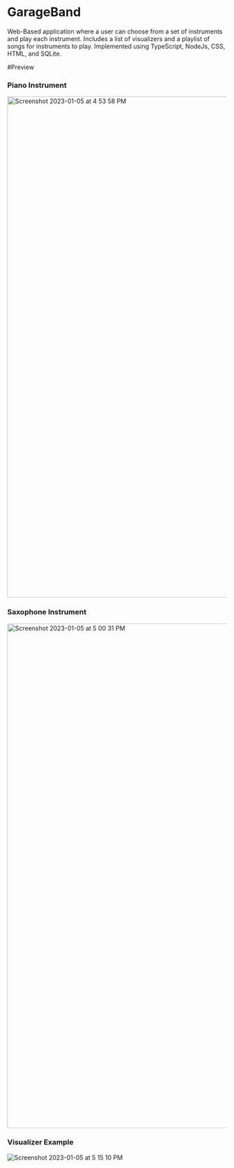 # GarageBand
Web-Based application where a user can choose from a set of instruments and play each instrument. Includes a list of visualizers and a playlist of songs for instruments to play. Implemented using TypeScript, NodeJs, CSS, HTML, and SQLite. 


#Preview

### Piano Instrument
<img width="1151" alt="Screenshot 2023-01-05 at 4 53 58 PM" src="https://user-images.githubusercontent.com/41343085/210909443-7a3161d9-75ed-45d6-a37d-fc4ef1f46980.png">

### Saxophone Instrument
<img width="1159" alt="Screenshot 2023-01-05 at 5 00 31 PM" src="https://user-images.githubusercontent.com/41343085/210909576-d06d22b4-8d02-4769-b807-d42b969565f9.png">

### Visualizer Example
![Screenshot 2023-01-05 at 5 15 10 PM](https://user-images.githubusercontent.com/41343085/210909861-29e486f4-1b5e-4d33-a74f-d77ab922cc43.png)
